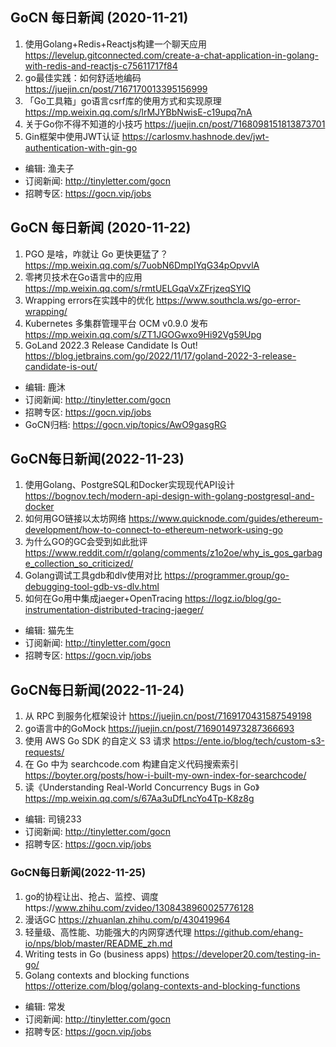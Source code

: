 ## GoCN 每日新闻 (2020-11-21)
1. 使用Golang+Redis+Reactjs构建一个聊天应用 https://levelup.gitconnected.com/create-a-chat-application-in-golang-with-redis-and-reactjs-c75611717f84
2. go最佳实践：如何舒适地编码 https://juejin.cn/post/7167170013395156999
3. 「Go工具箱」go语言csrf库的使用方式和实现原理 https://mp.weixin.qq.com/s/lrMJYBbNwisE-c19upq7nA
4. 关于Go你不得不知道的小技巧 https://juejin.cn/post/7168098151813873701
5. Gin框架中使用JWT认证 https://carlosmv.hashnode.dev/jwt-authentication-with-gin-go

- 编辑: 渔夫子
- 订阅新闻: http://tinyletter.com/gocn
- 招聘专区: https://gocn.vip/jobs


## GoCN 每日新闻 (2020-11-22)

1. PGO 是啥，咋就让 Go 更快更猛了？https://mp.weixin.qq.com/s/7uobN6DmpIYqG34pOpvvlA
2. 零拷贝技术在Go语言中的应用 https://mp.weixin.qq.com/s/rmtUELGqaVxZFrjzeqSYlQ
3. Wrapping errors在实践中的优化 https://www.southcla.ws/go-error-wrapping/
4. Kubernetes 多集群管理平台 OCM v0.9.0 发布 https://mp.weixin.qq.com/s/ZT1JGOGwxo9Hi92Vg59Upg
5. GoLand 2022.3 Release Candidate Is Out! https://blog.jetbrains.com/go/2022/11/17/goland-2022-3-release-candidate-is-out/

- 编辑: 鹿沐
- 订阅新闻: http://tinyletter.com/gocn
- 招聘专区: https://gocn.vip/jobs
- GoCN归档: https://gocn.vip/topics/AwO9gasgRG


## GoCN每日新闻(2022-11-23)

1. 使用Golang、PostgreSQL和Docker实现现代API设计 https://bognov.tech/modern-api-design-with-golang-postgresql-and-docker
2. 如何用GO链接以太坊网络 https://www.quicknode.com/guides/ethereum-development/how-to-connect-to-ethereum-network-using-go
3. 为什么GO的GC会受到如此批评 https://www.reddit.com/r/golang/comments/z1o2oe/why_is_gos_garbage_collection_so_criticized/
4. Golang调试工具gdb和dlv使用对比 https://programmer.group/go-debugging-tool-gdb-vs-dlv.html
5. 如何在Go用中集成jaeger+OpenTracing https://logz.io/blog/go-instrumentation-distributed-tracing-jaeger/

- 编辑: 猫先生
- 订阅新闻: http://tinyletter.com/gocn
- 招聘专区: https://gocn.vip/jobs


## GoCN每日新闻(2022-11-24)

1. 从 RPC 到服务化框架设计 https://juejin.cn/post/7169170431587549198
2. go语言中的GoMock https://juejin.cn/post/7169014973287366693
3. 使用 AWS Go SDK 的自定义 S3 请求 https://ente.io/blog/tech/custom-s3-requests/
4. 在 Go 中为 searchcode.com 构建自定义代码搜索索引 https://boyter.org/posts/how-i-built-my-own-index-for-searchcode/
5. 读《Understanding Real-World Concurrency Bugs in Go》 https://mp.weixin.qq.com/s/67Aa3uDfLncYo4Tp-K8z8g

* 编辑: 司镜233
* 订阅新闻: http://tinyletter.com/gocn
* 招聘专区: https://gocn.vip/jobs



### GoCN每日新闻(2022-11-25)

1. go的协程让出、抢占、监控、调度https://www.zhihu.com/zvideo/1308438960025776128
2. 漫话GC https://zhuanlan.zhihu.com/p/430419964
3. 轻量级、高性能、功能强大的内网穿透代理 https://github.com/ehang-io/nps/blob/master/README_zh.md
4. Writing tests in Go (business apps) https://developer20.com/testing-in-go/
5. Golang contexts and blocking functions https://otterize.com/blog/golang-contexts-and-blocking-functions

- 编辑: 常发
- 订阅新闻: http://tinyletter.com/gocn
- 招聘专区: https://gocn.vip/jobs